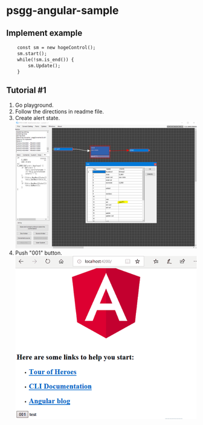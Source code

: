 # psgg-angular-sample

## Implement example

```
    const sm = new hogeControl();
    sm.start();
    while(!sm.is_end()) {
        sm.Update();
    }
```

## Tutorial #1

1. Go playground.  
2. Follow the directions in readme file.  
3. Create alert state.  
![](https://raw.githubusercontent.com/NNNIC/psgg-angular-sample/master/wiki/alert.PNG)  
4. Push "001" button.  
![](https://raw.githubusercontent.com/NNNIC/psgg-angular-sample/master/wiki/test01.gif)  
